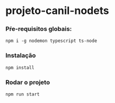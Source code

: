 # projeto-canil-nodets

### Pŕe-requisitos globais:
`npm i -g nodemon typescript ts-node`

### Instalação
`npm install`

### Rodar o projeto
`npm run start`
